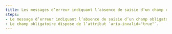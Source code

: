 ```yaml
---
title: Les messages d’erreur indiquant l’absence de saisie d’un champ obligatoire vérifient-ils une de ces conditions ?
steps:
- Le message d’erreur indiquant l’absence de saisie d’un champ obligatoire est visible et permet d’identifier nommément le champ concerné ;
- Le champ obligatoire dispose de l’attribut `aria-invalid="true"`.
---
```

